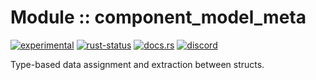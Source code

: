 <!-- {{# generate.module_header{} #}} -->

# Module :: component_model_meta
[![experimental](https://raster.shields.io/static/v1?label=stability&message=experimental&color=orange&logoColor=eee)](https://github.com/emersion/stability-badges#experimental) [![rust-status](https://github.com/Wandalen/wTools/actions/workflows/Modulecomponent_model_metaPush.yml/badge.svg)](https://github.com/Wandalen/wTools/actions/workflows/Modulecomponent_model_metaPush.yml) [![docs.rs](https://img.shields.io/docsrs/component_model_meta?color=e3e8f0&logo=docs.rs)](https://docs.rs/component_model_meta) [![discord](https://img.shields.io/discord/872391416519737405?color=eee&logo=discord&logoColor=eee&label=ask)](https://discord.gg/m3YfbXpUUY)

Type-based data assignment and extraction between structs.
